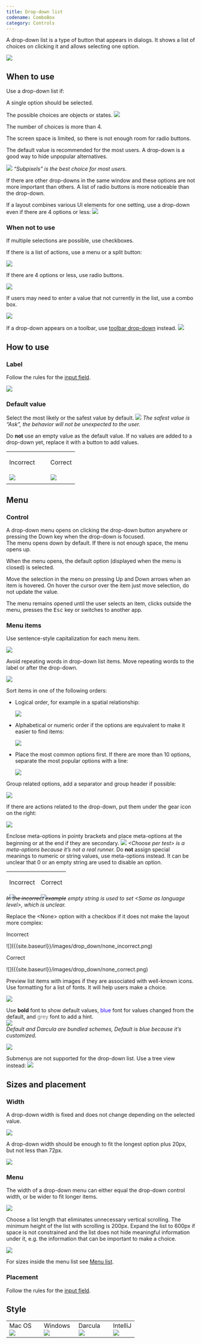 ```yaml
---
title: Drop-down list
codename: ComboBox
category: Controls
---
```


A drop-down list is a type of button that appears in dialogs. It shows a list of choices on clicking it and allows selecting one option.

![]({{site.baseurl}}/images/drop_down/example.png)


## When to use

<p class="noanchor">
Use a drop-down list if: 
</p>

A single option should be selected.

The possible choices are objects or states.
![]({{site.baseurl}}/images/drop_down/output_level.png)
   		
The number of choices is more than 4. 
   
The screen space is limited, so there is not enough room for radio buttons.  

The default value is recommended for the most users. A drop-down is a good way to hide unpopular alternatives.

![]({{site.baseurl}}/images/drop_down/antialiasing.png)
*“Subpixels” is the best choice for most users.*
    
If there are other drop-downs in the same window and these options are not more important than others. A list of radio buttons is more noticeable than the drop-down.

If a layout combines various UI elements for one setting, use a drop-down even if there are 4 options or less:
![]({{site.baseurl}}/images/drop_down/complex_layout.png)
    
    
### When not to use

If multiple selections are possible, use checkboxes.

If there is a list of actions, use a menu or a split button:

![]({{site.baseurl}}/images/drop_down/menu_button.png)	

If there are 4 options or less, use radio buttons. 

![]({{site.baseurl}}/images/drop_down/radio_buttons.png)

If users may need to enter a value that not currently in the list, use a combo box.

![]({{site.baseurl}}/images/combo_box/font_size.png)

If a drop-down appears on a toolbar, use [toolbar drop-down]({{site.baseurl}}/controls/toolbar_drop_down/) instead.
![]({{site.baseurl}}/images/toolbar_dropdown/toolbar_main.png)



## How to use

### Label

Follow the rules for the [input field]({{site.baseurl}}/controls/input_field/#label).

![]({{site.baseurl}}/images/drop_down/labels.png)


### Default value

Select the most likely or the safest value by default.
![]({{site.baseurl}}/images/drop_down/imports.png)
*The safest value is “Ask”, the behavior will not be unexpected to the user.*

Do **not** use an empty value as the default value. If no values are added to a drop-down yet, replace it with a button to add values.

<table>
<col width="60%">
    <tr>
        <td> <p class="label incorrect">Incorrect</p> </td>
        <td> <p class="label correct">Correct</p> </td>
    </tr>
    <tr>
        <td> <img src="{{site.baseurl}}/images/drop_down/empty.png" style="margin-top: 0px; margin-bottom: 5px;"> </td>
        <td> <img src="{{site.baseurl}}/images/drop_down/button.png" style="margin-top: 0px; margin-bottom: 5px;"> </td>
    </tr>
</table>
        

## Menu

### Control 

A drop-down menu opens on clicking the drop-down button anywhere or pressing the Down key when the drop-down is 
focused.      
The menu opens down by default. If there is not enough space, the menu opens up.

When the menu opens, the default option (displayed when the menu is closed) is selected. 

Move the selection in the menu on pressing Up and Down arrows when an item is hovered. On hover the cursor over the item just move selection, do not update the value.


<!-- * Filter items in the list on typing:
    
    ![]({{site.baseurl}}/images/drop_down/filter.png)
-->

The menu remains opened until the user selects an item, clicks outside the menu, presses the <kbd>Esc</kbd> key or 
switches to another app.


### Menu items

Use sentence-style capitalization for each menu item.
  	
![]({{site.baseurl}}/images/drop_down/browser.png)
  
Avoid repeating words in drop-down list items. Move repeating words to the label or after the drop-down.
  	
![]({{site.baseurl}}/images/drop_down/refresh_changes.png)
  
  
Sort items in one of the following orders:
  
* Logical order, for example in a spatial relationship:
        
    ![]({{site.baseurl}}/images/drop_down/order_logical.png)
          
* Alphabetical or numeric order if the options are equivalent to make it easier to find items:
    
    ![]({{site.baseurl}}/images/drop_down/order_alphabetical.png)
        
* Place the most common options first. If there are more than 10 options, separate the most popular options with a line:
    
    ![]({{site.baseurl}}/images/drop_down/order_popular.png)
        
Group related options, add a separator and group header if possible:
  
![]({{site.baseurl}}/images/drop_down/group.png)
  
If there are actions related to the drop-down, put them under the gear icon on the right:
  
![]({{site.baseurl}}/images/drop_down/scheme.png)
  
Enclose meta-options in pointy brackets and place meta-options at the beginning or at the end if they are secondary.
![]({{site.baseurl}}/images/drop_down/run_tests.png)
*\<Choose per test\> is a meta-options because it’s not a  real runner.*
Do **not** assign special meanings to numeric or string values, use meta-options instead. It can be unclear that 0 or an empty string are used to disable an option.
  
  <table>
  <col width="53%">
      <tr>
          <td> <p class="label incorrect">Incorrect</p> </td>
          <td> <p class="label correct">Correct</p> </td>
      </tr>
      <tr>
          <td> <img src="{{site.baseurl}}/images/drop_down/version_incorrect.png" style="margin-top: 0px; 
          margin-bottom: -10px;"> </td>
          <td> <img src="{{site.baseurl}}/images/drop_down/version_correct.png" style="margin-top: 0px; margin-bottom:
           -10px;"> </td>
      </tr>
  </table>
  <p style="margin-top: -25px" class="noanchor"><img><em>In the incorrect example empty string is used to set &lt;Same 
  as language level&gt;, which is unclear.</em></p>  
  <p class="noanchor">Replace the &lt;None&gt; option with a checkbox if it does not make the layout more complex:</p>
  
  <p class="label incorrect">Incorrect</p>
  ![]({{site.baseurl}}/images/drop_down/none_incorrect.png)
  
  <p class="label correct">Correct</p>
  ![]({{site.baseurl}}/images/drop_down/none_correct.png)
  

Preview list items with images if they are associated with well-known icons. Use formatting for a list of fonts. It will help users make a choice.
  
![]({{site.baseurl}}/images/drop_down/preview.png)

  
Use **bold** font to show default values, <font color="#2600FF">blue</font> font for values changed from the default,
 and <font color="#787878">grey</font> font to add a hint.  
![]({{site.baseurl}}/images/drop_down/blue_text.png)	
*Default and Darcula are bundled schemes, Default is blue because it’s customized.*
  
  
![]({{site.baseurl}}/images/drop_down/grey_text.png)

Submenus are not supported for the drop-down list. Use a tree view instead: 
![]({{site.baseurl}}/images/drop_down/hierarchy.png)
  
  
## Sizes and placement

### Width

A drop-down width is fixed and does not change depending on the selected value.

![]({{site.baseurl}}/images/drop_down/width.png)
    
A drop-down width should be enough to fit the longest option plus 20px, but not less than 72px.
	
![]({{site.baseurl}}/images/drop_down/width_sizes.png)


### Menu
	
The width of a drop-down menu can either equal the drop-down control width, or be wider to fit longer items.

![]({{site.baseurl}}/images/drop_down/menu_width.png)	
	
Choose a list length that eliminates unnecessary vertical scrolling. The minimum height of the list with scrolling is 200px. Expand the list to 600px if space is not constrained and the list does not hide meaningful information under it, e.g. the information that can be important to make a choice.

![]({{site.baseurl}}/images/drop_down/menu_height.png)
    
For sizes inside the menu list see [Menu list]({{site.baseurl}}/controls/menu_list).

### Placement

Follow the rules for the [input field]({{site.baseurl}}/controls/input_field/).


## Style

<table>
<col width="27%">
<col width="27%">
<col width="27%">
    <tr>
        <td style="margin-left: 20px"> Mac OS </td>
        <td> Windows </td>
        <td> Darcula </td>
        <td> IntelliJ </td>
    </tr>
    <tr>
        <td> <img src="{{site.baseurl}}/images/drop_down/mac_os.png" style="margin: -5px 0 0 0"></td>
        <td> <img src="{{site.baseurl}}/images/drop_down/win.png" style="margin: -5px 0 0 0"></td>
        <td> <img src="{{site.baseurl}}/images/drop_down/darcula.png" style="margin: -5px 0 0 0"></td>
        <td> <img src="{{site.baseurl}}/images/drop_down/intellij.png" style="margin: -5px 0 0 0"></td>
    </tr>
</table>


